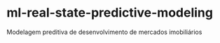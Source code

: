 # ml-real-state-predictive-modeling
Modelagem preditiva de desenvolvimento de mercados imobiliários
